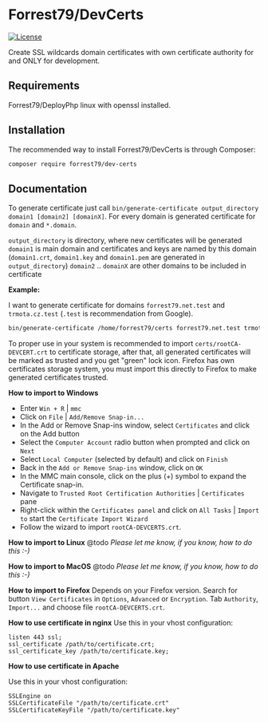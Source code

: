 # Forrest79/DevCerts

[![License](https://img.shields.io/badge/License-BSD%203--Clause-blue.svg)](https://github.com/forrest79/DeployPhp/blob/master/license.md)

Create SSL wildcards domain certificates with own certificate authority for and ONLY for development.


## Requirements

Forrest79/DeployPhp linux with openssl installed.


## Installation

The recommended way to install Forrest79/DevCerts is through Composer:

```sh
composer require forrest79/dev-certs
```


## Documentation

To generate certificate just call `bin/generate-certificate output_directory domain1 [domain2] [domainX]`. For every domain is generated certificate for `domain` and `*.domain`.

`output_directory` is directory, where new certificates will be generated
`domain1` is main domain and certificates and keys are named by this domain (`domain1.crt`, `domain1.key` and `domain1.pem` are generated in `output_directory`)
`domain2` .. `domainX` are other domains to be included in certificate

**Example:**

I want to generate certificate for domains `forrest79.net.test` and `trmota.cz.test` (`.test` is recommendation from Google).

```bash
bin/generate-certificate /home/forrest79/certs forrest79.net.test trmota.cz.test
```

To proper use in your system is recommended to import `certs/rootCA-DEVCERT.crt` to certificate storage, after that, all generated certificates will be marked as trusted and you get "green" lock icon. Firefox has own certificates storage system, you must import this directly to Firefox to make generated certificates trusted.

**How to import to Windows**
- Enter `Win + R` | `mmc`
- Click on `File` | `Add/Remove Snap-in...`
- In the Add or Remove Snap-ins window, select `Certificates` and click on the Add button
- Select the `Computer Account` radio button when prompted and click on `Next`
- Select `Local Computer` (selected by default) and click on `Finish`
- Back in the `Add or Remove Snap-ins` window, click on `OK`
- In the MMC main console, click on the plus (+) symbol to expand the Certificate snap-in.
- Navigate to `Trusted Root Certification Authorities` | `Certificates` pane
- Right-click within the `Certificates panel` and click on `All Tasks` | `Import to` start the `Certificate Import Wizard`
- Follow the wizard to import `rootCA-DEVCERTS.crt`.

**How to import to Linux**
@todo _Please let me know, if you know, how to do this :-)_


**How to import to MacOS**
@todo _Please let me know, if you know, how to do this :-)_


**How to import to Firefox**
Depends on your Firefox version. Search for button `View Certificates` in `Options`, `Advanced` or `Encryption`. Tab `Authority`, `Import...` and choose file `rootCA-DEVCERTS.crt`.


**How to use certificate in nginx**
Use this in your vhost configuration:

```
listen 443 ssl;
ssl_certificate /path/to/certificate.crt;
ssl_certificate_key /path/to/certificate.key;
```

**How to use certificate in Apache**

Use this in your vhost configuration:

```
SSLEngine on
SSLCertificateFile "/path/to/certificate.crt"
SSLCertificateKeyFile "/path/to/certificate.key"
```
